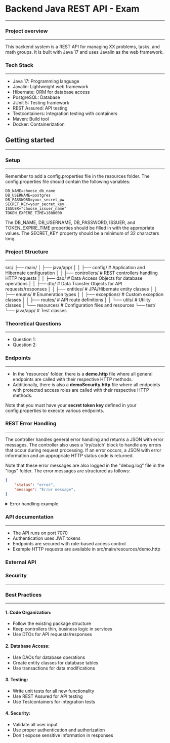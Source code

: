 # Backend Java REST API - Exam
________
### Project overview
___
This backend system is a REST API for managing XX problems, tasks, and math groups. It is built with Java 17 and uses Javalin as the web framework.

### Tech Stack
_____
* Java 17: Programming language
* Javalin: Lightweight web framework
* Hibernate: ORM for database access
* PostgreSQL: Database
* JUnit 5: Testing framework
* REST Assured: API testing
* Testcontainers: Integration testing with containers
* Maven: Build tool
* Docker: Containerization

## Getting started
_____
### Setup
____
Remember to add a config.properties file in the resources folder. The config.properties file should contain the following variables:

```
DB_NAME=choose_db_name
DB_USERNAME=postgres
DB_PASSWORD=your_secret_pw
SECRET_KEY=your_secret_key
ISSUER="choose_issuer_name"
TOKEN_EXPIRE_TIME=1800000
```
The DB_NAME, DB_USERNAME, DB_PASSWORD, ISSUER, and TOKEN_EXPIRE_TIME properties should be filled in with the appropriate values. The SECRET_KEY property should be a minimum of 32 characters long.

### Project Structure
____
src/
├── main/
│   ├── java/app/
│   │   ├── config/       # Application and Hibernate configuration
│   │   ├── controllers/  # REST controllers handling HTTP requests
│   │   ├── dao/          # Data Access Objects for database operations
│   │   ├── dto/          # Data Transfer Objects for API requests/responses
│   │   ├── entities/     # JPA/Hibernate entity classes
│   │   ├── enums/        # Enumeration types
│   │   ├── exceptions/   # Custom exception classes
│   │   ├── routes/       # API route definitions
│   │   └── utils/        # Utility classes
│   └── resources/        # Configuration files and resources
└── test/
└── java/app/         # Test classes

### Theoretical Questions
___
* Question 1: 
* Question 2: 

### Endpoints 
___
* In the 'resources' folder, there is a <b>demo.http</b> file where all general endpoints are called with their respective HTTP methods.
* Additionally, there is also a <b>demoSecurity.http</b> file where all endpoints with protected access roles are called with their respective HTTP methods.

Note that you must have your <b>secret token key</b> defined in your config.properties to execute various endpoints.


### REST Error Handling
___
The controller handles general error handling and returns a JSON with error messages. The controller also uses a 'try/catch' block to handle any errors that occur during request processing. If an error occurs, a JSON with error information and an appropriate HTTP status code is returned.

Note that these error messages are also logged in the "debug.log" file in the "logs" folder.
The error messages are structured as follows:

```json
{
    "status": "error",
    "message": "Error message",
}
```
<details>
<summary>Error handling example</summary>
''' java
@Override
    public void getAll(Context ctx)
    {
        try
        {
            ctx.json(dao.getAll(Hotel.class));
        }
        catch (Exception ex)
        {
            logger.error("Error getting entities", ex);
            ErrorMessage error = new ErrorMessage("Error getting entities");
            ctx.status(404).json(error);
        }
    }
'''
</details>

### API documentation
___
* The API runs on port 7070
* Authentication uses JWT tokens
* Endpoints are secured with role-based access control
* Example HTTP requests are available in src/main/resources/demo.http

### External API

### Security
___

### Best Practices
_____________
#### 1. Code Organization:
* Follow the existing package structure
* Keep controllers thin, business logic in services
* Use DTOs for API requests/responses

#### 2. Database Access:
* Use DAOs for database operations
* Create entity classes for database tables
* Use transactions for data modifications

#### 3. Testing:
* Write unit tests for all new functionality
* Use REST Assured for API testing
* Use Testcontainers for integration tests

#### 4. Security:
* Validate all user input
* Use proper authentication and authorization
* Don't expose sensitive information in responses